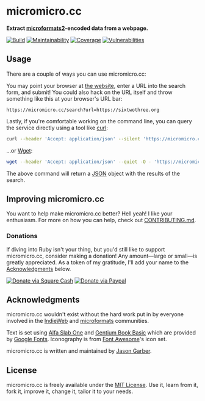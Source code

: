 # micromicro.cc

**Extract [microformats2](https://microformats.org)-encoded data from a webpage.**

[![Build](https://img.shields.io/github/workflow/status/jgarber623/micromicro.cc/CI?logo=github&style=for-the-badge)](https://github.com/jgarber623/micromicro.cc/actions/workflows/ci.yml)
[![Maintainability](https://img.shields.io/codeclimate/maintainability/jgarber623/micromicro.cc.svg?logo=code-climate&style=for-the-badge)](https://codeclimate.com/github/jgarber623/micromicro.cc)
[![Coverage](https://img.shields.io/codeclimate/c/jgarber623/micromicro.cc.svg?logo=code-climate&style=for-the-badge)](https://codeclimate.com/github/jgarber623/micromicro.cc/code)
[![Vulnerabilities](https://img.shields.io/snyk/vulnerabilities/github/jgarber623/micromicro.cc.svg?logo=snyk&style=for-the-badge)](https://snyk.io/test/github/jgarber623/micromicro.cc)

## Usage

There are a couple of ways you can use micromicro.cc:

You may point your browser at [the website](https://micromicro.cc), enter a URL into the search form, and submit! You could also hack on the URL itself and throw something like this at your browser's URL bar:

```text
https://micromicro.cc/search?url=https://sixtwothree.org
```

Lastly, if you're comfortable working on the command line, you can query the service directly using a tool like [curl](https://curl.haxx.se):

```sh
curl --header 'Accept: application/json' --silent 'https://micromicro.cc/search?url=https://sixtwothree.org'
```

…or [Wget](https://www.gnu.org/software/wget/):

```sh
wget --header 'Accept: application/json' --quiet -O - 'https://micromicro.cc/search?url=https://sixtwothree.org'
```

The above command will return a [JSON](https://json.org) object with the results of the search.

## Improving micromicro.cc

You want to help make micromicro.cc better? Hell yeah! I like your enthusiasm. For more on how you can help, check out [CONTRIBUTING.md](https://github.com/jgarber623/micromicro.cc/blob/master/CONTRIBUTING.md).

### Donations

If diving into Ruby isn't your thing, but you'd still like to support micromicro.cc, consider making a donation! Any amount—large or small—is greatly appreciated. As a token of my gratitude, I'll add your name to the [Acknowledgments](#acknowledgments) below.

[![Donate via Square Cash](https://img.shields.io/badge/square%20cash-$jgarber-28c101.svg?style=for-the-badge)](https://cash.me/$jgarber)
[![Donate via Paypal](https://img.shields.io/badge/paypal-jgarber-009cde.svg?style=for-the-badge)](https://www.paypal.me/jgarber)

## Acknowledgments

micromicro.cc wouldn't exist without the hard work put in by everyone involved in the [IndieWeb](https://indieweb.org) and [microformats](https://microformats.org) communities.

Text is set using [Alfa Slab One](https://fonts.google.com/specimen/Alfa+Slab+One) and [Gentium Book Basic](https://fonts.google.com/specimen/Gentium+Book+Basic) which are provided by [Google Fonts](https://fonts.google.com). Iconography is from [Font Awesome](https://fontawesome.com)'s icon set.

micromicro.cc is written and maintained by [Jason Garber](https://sixtwothree.org).

## License

micromicro.cc is freely available under the [MIT License](https://opensource.org/licenses/MIT). Use it, learn from it, fork it, improve it, change it, tailor it to your needs.

